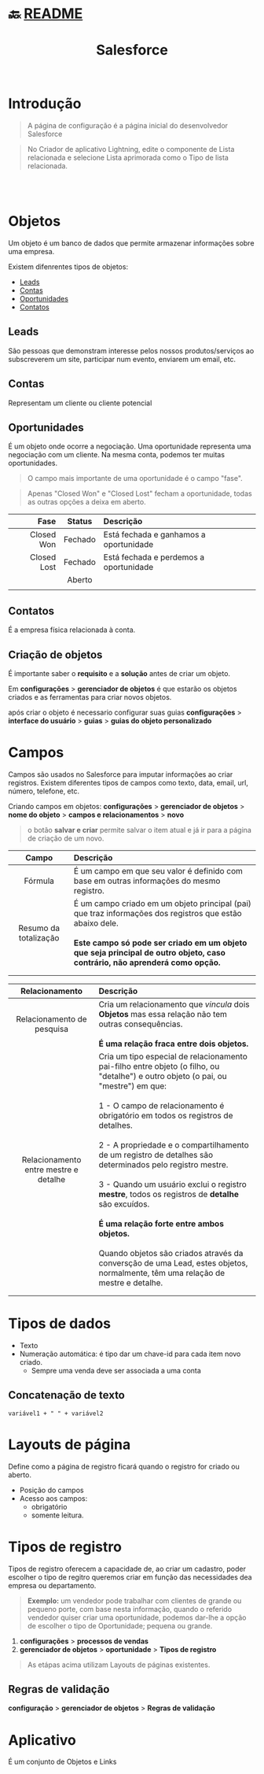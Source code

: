 # :back: [README](../../README.md#salesforce)

<h1 align="center">
    Salesforce
</h1> 

<br>

# Introdução

> A página de configuração é a página inicial do desenvolvedor Salesforce

> No Criador de aplicativo Lightning, edite o componente de Lista relacionada e selecione Lista aprimorada como o Tipo de lista relacionada.

<br>
<br>

# Objetos
Um objeto é um banco de dados que permite armazenar informações sobre uma empresa.

Existem difenrentes tipos de objetos:
* [Leads](#leads)
* [Contas](#contas)
* [Oportunidades](#oportunidades)
* [Contatos](#contatos)


## Leads
São pessoas que demonstram interesse pelos nossos produtos/serviços ao subscreverem um site, participar num evento, enviarem um email, etc.

## Contas
Representam um cliente ou cliente potencial

## Oportunidades
É um objeto onde ocorre a negociação. Uma oportunidade representa uma negociação com um cliente. Na mesma conta, podemos ter muitas oportunidades.

> O campo mais importante de uma oportunidade é o campo "fase".

>  Apenas "Closed Won" e "Closed Lost" fecham a oportunidade, todas as outras opções a deixa em aberto.

| Fase | Status | Descrição |
| -: | :-: | :- |
| Closed Won | Fechado | Está fechada e ganhamos a oportunidade |
| Closed Lost | Fechado | Está fechada e perdemos a oportunidade |
|  | Aberto |  |
|  |  |  |

## Contatos
É a empresa física relacionada à conta.

## Criação de objetos
É importante saber o **requisito** e a **solução** antes de criar um objeto.

Em **configurações** > **gerenciador de objetos** é que estarão os objetos criados e as ferramentas para criar novos objetos.

após criar o objeto é necessario configurar suas guias **configurações** > **interface do usuário** > **guias**  > **guias do objeto personalizado**


# Campos
Campos são usados no Salesforce para imputar informações ao criar registros.
Existem diferentes tipos de campos como texto, data, email, url, número, telefone, etc.

Criando campos em objetos:
**configurações** > **gerenciador de objetos** > **nome do objeto** > **campos e relacionamentos** > **novo**

> o botão **salvar e criar** permite salvar o item atual e já ir para a página de criação de um novo.

| Campo | Descrição |
| :-: | :- |
| Fórmula | É um campo em que seu valor é definido com base em outras informações do mesmo registro. |
| Resumo da totalização | É um campo criado em um objeto principal (pai) que traz informações dos registros que estão abaixo dele. <br><br> **Este campo só pode ser criado em um objeto que seja principal de outro objeto, caso contrário, não aprenderá como opção.** |
|  |  |
|  |  |

| Relacionamento | Descrição |
| :-: | :- |
| Relacionamento de pesquisa | Cria um relacionamento que *vincula* dois **Objetos** mas essa relação não tem outras consequências. <br><br> **É uma relação fraca entre dois objetos.** |
| Relacionamento entre mestre e detalhe | Cria um tipo especial de relacionamento pai-filho entre objeto (o filho, ou "detalhe") e outro objeto (o pai, ou "mestre") em que: <br><br> 1 - O campo de relacionamento é obrigatório em todos os registros de detalhes.  <br><br> 2 - A propriedade e o compartilhamento de um registro de detalhes são determinados pelo registro mestre. <br><br> 3 - Quando um usuário exclui o registro **mestre**, todos os registros de **detalhe** são excuídos. <br><br> **É uma relação forte entre ambos objetos.** <br><br> Quando objetos são criados através da conversção de uma Lead, estes objetos, normalmente, têm uma relação de mestre e detalhe. |
|  |  |
|  |  |

# Tipos de dados
* Texto
* Numeração automática: é tipo dar um chave-id para cada item novo criado.
    - Sempre uma venda deve ser associada a uma conta

## Concatenação de texto
`variável1 + " " + variável2` 

# Layouts de página
Define como a página de registro ficará quando o registro for criado ou aberto.
* Posição do campos
* Acesso aos campos: 
  - obrigatório
  - somente leitura.

# Tipos de registro
Tipos de registro oferecem a capacidade de, ao criar um cadastro, poder escolher o tipo de regitro queremos criar em função das necessidades dea empresa ou departamento.

> **Exemplo:** um vendedor pode trabalhar com clientes de grande ou pequeno porte, com base nesta informação, quando o referido vendedor quiser criar uma oportunidade, podemos dar-lhe a opção de escolher o tipo de Oportunidade; pequena ou grande.

1. **configurações** > **processos de vendas**
2. **gerenciador de objetos** > **oportunidade** > **Tipos de registro**

> As etápas acima utilizam Layouts de páginas existentes.

## Regras de validação
**configuração** > **gerenciador de objetos** > **Regras de validação**


# Aplicativo
É um conjunto de Objetos e Links


